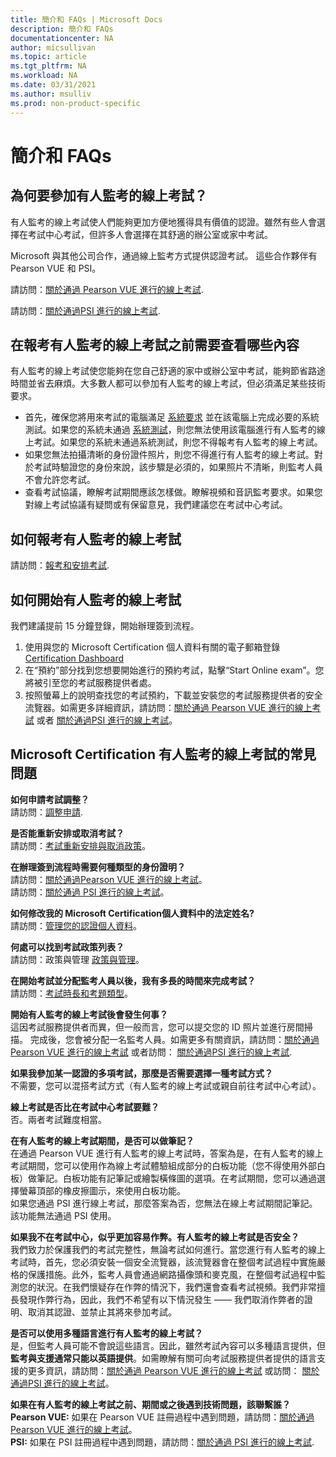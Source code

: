 ```yaml
---
title: 簡介和 FAQs | Microsoft Docs
description: 簡介和 FAQs 
documentationcenter: NA 
author: micsullivan
ms.topic: article
ms.tgt_pltfrm: NA
ms.workload: NA
ms.date: 03/31/2021
ms.author: msulliv
ms.prod: non-product-specific
---
```

# 簡介和 FAQs

## 為何要參加有人監考的線上考試？

有人監考的線上考試使人們能夠更加方便地獲得具有價值的認證。雖然有些人會選擇在考試中心考試，但許多人會選擇在其舒適的辦公室或家中考試。

Microsoft 與其他公司合作，通過線上監考方式提供認證考試。 這些合作夥伴有 Pearson VUE 和 PSI。

請訪問：[關於通過 Pearson VUE 進行的線上考試](/learn/certifications/online-exams).

請訪問：[關於通過PSI 進行的線上考試](/learn/certifications/online-exams-psi).

## 在報考有人監考的線上考試之前需要查看哪些內容

有人監考的線上考試使您能夠在您自己舒適的家中或辦公室中考試，能夠節省路途時間並省去麻煩。大多數人都可以參加有人監考的線上考試，但必須滿足某些技術要求。

- 首先，確保您將用來考試的電腦滿足 [系統要求](/learn/certifications/online-exams-psi#minimum-system-requirements) 並在該電腦上完成必要的系統測試。如果您的系統未通過 [系統測試](/learn/certifications/online-exams-psi#run-a-system-check)，則您無法使用該電腦進行有人監考的線上考試。如果您的系統未通過系統測試，則您不得報考有人監考的線上考試。
- 如果您無法拍攝清晰的身份證件照片，則您不得進行有人監考的線上考試。對於考試時驗證您的身份來說，該步驟是必須的，如果照片不清晰，則監考人員不會允許您考試。
- 查看考試協議，瞭解考試期間應該怎樣做。瞭解視頻和音訊監考要求。如果您對線上考試協議有疑問或有保留意見，我們建議您在考試中心考試。

## 如何報考有人監考的線上考試

請訪問：[報考和安排考試](/learn/certifications/register-schedule-exam).

## 如何開始有人監考的線上考試

我們建議提前 15 分鐘登錄，開始辦理簽到流程。

1. 使用與您的 Microsoft Certification 個人資料有關的電子郵箱登錄 [Certification Dashboard](https://aka.ms/certdashboard)
2. 在“預約”部分找到您想要開始進行的預約考試，點擊“Start Online exam”。您將被引至您的考試服務提供者處。
3. 按照螢幕上的說明查找您的考試預約，下載並安裝您的考試服務提供者的安全流覽器。如需更多詳細資訊，請訪問：[關於通過 Pearson VUE 進行的線上考試](/learn/certifications/online-exams) 或者 [關於通過PSI 進行的線上考試](/learn/certifications/online-exams-psi)。

## Microsoft Certification 有人監考的線上考試的常見問題

**如何申請考試調整？**
<br>請訪問：[調整申請](/learn/certifications/request-accommodations).

**是否能重新安排或取消考試？**
<br>請訪問：[考試重新安排與取消政策](/learn/certifications/exam-reschedule-and-cancellation-policy)。

**在辦理簽到流程時需要何種類型的身份證明？**
<br>請訪問：[關於通過Pearson VUE 進行的線上考試](/learn/certifications/online-exams)。
<br>請訪問：[關於通過 PSI 進行的線上考試](/learn/certifications/online-exams-psi)。

**如何修改我的 Microsoft Certification個人資料中的法定姓名?**
<br>請訪問：[管理您的認證個人資料](/learn/certifications/manage-certification-profile)。

**何處可以找到考試政策列表？**
<br>請訪問：政策與管理 [政策與管理](/learn/certifications/certification-exam-policies)。

**在開始考試並分配監考人員以後，我有多長的時間來完成考試？**
<br>請訪問：[考試時長和考題類型](/learn/certifications/exam-duration-question-types)。

**開始有人監考的線上考試後會發生何事？**
<br>這因考試服務提供者而異，但一般而言，您可以提交您的 ID 照片並進行房間掃描。 完成後，您會被分配一名監考人員。如需更多有關資訊，請訪問：[關於通過 Pearson VUE 進行的線上考試](/learn/certifications/online-exams) 或者訪問： [關於通過PSI 進行的線上考試](/learn/certifications/online-exams-psi).

**如果我參加某一認證的多項考試，那麼是否需要選擇一種考試方式？**
<br>不需要，您可以混搭考試方式（有人監考的線上考試或親自前往考試中心考試）。

**線上考試是否比在考試中心考試要難？**
<br>否。兩者考試難度相當。

**在有人監考的線上考試期間，是否可以做筆記？**
<br>在通過 Pearson VUE 進行有人監考的線上考試時，答案為是，在有人監考的線上考試期間，您可以使用作為線上考試體驗組成部分的白板功能（您不得使用外部白板）做筆記。白板功能有記筆記或繪製橫條圖的選項。在考試期間，您可以通過選擇螢幕頂部的橡皮擦圖示，來使用白板功能。
<br>如果您通過 PSI 進行線上考試，那麼答案為否，您無法在線上考試期間記筆記。該功能無法通過 PSI 使用。

**如果我不在考試中心，似乎更加容易作弊。有人監考的線上考試是否安全？**
<br>我們致力於保護我們的考試完整性，無論考試如何進行。當您進行有人監考的線上考試時，首先，您必須安裝一個安全流覽器，該流覽器會在整個考試過程中實施嚴格的保護措施。此外，監考人員會通過網路攝像頭和麥克風，在整個考試過程中監測您的狀況。在我們懷疑存在作弊的情況下，我們還會查看考試視頻。我們非常擅長發現作弊行為，因此，我們不希望有以下情況發生 —— 我們取消作弊者的證明、取消其認證、並禁止其將來參加考試。

**是否可以使用多種語言進行有人監考的線上考試？**
<br>是，但監考人員可能不會說這些語言。因此，雖然考試內容可以多種語言提供，但**監考與支援通常只能以英語提供**。如需瞭解有關可向考試服務提供者提供的語言支援的更多資訊，請訪問：[關於通過 Pearson VUE 進行的線上考試](/learn/certifications/online-exams) 或訪問： [關於通過PSI 進行的線上考試](/learn/certifications/online-exams-psi)。

**如果在有人監考的線上考試之前、期間或之後遇到技術問題，該聯繫誰？**
<br>**Pearson VUE:** 如果在 Pearson VUE 註冊過程中遇到問題，請訪問：[關於通過Pearson VUE 進行的線上考試](/learn/certifications/online-exams)。
<br>**PSI:** 如果在 PSI 註冊過程中遇到問題，請訪問：[關於通過 PSI 進行的線上考試](/learn/certifications/online-exams-psi).
